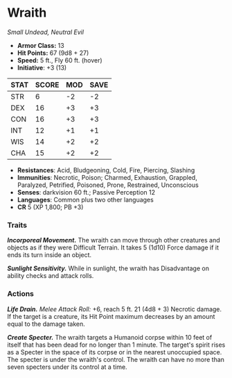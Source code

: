 # Wraith

*Small Undead, Neutral Evil*

- **Armor Class:** 13
- **Hit Points:** 67 (9d8 + 27)
- **Speed:** 5 ft., Fly 60 ft. (hover)
- **Initiative**: +3 (13)

|STAT|SCORE|MOD|SAVE|
| --- | --- | --- | ---- |
| STR | 6 | -2 | -2 |
| DEX | 16 | +3 | +3 |
| CON | 16 | +3 | +3 |
| INT | 12 | +1 | +1 |
| WIS | 14 | +2 | +2 |
| CHA | 15 | +2 | +2 |

- **Resistances**: Acid, Bludgeoning, Cold, Fire, Piercing, Slashing
- **Immunities**: Necrotic, Poison; Charmed, Exhaustion, Grappled, Paralyzed, Petrified, Poisoned, Prone, Restrained, Unconscious
- **Senses**: darkvision 60 ft.; Passive Perception 12
- **Languages**: Common plus two other languages
- **CR** 5 (XP 1,800; PB +3)

### Traits

***Incorporeal Movement.*** The wraith can move through other creatures and objects as if they were Difficult Terrain. It takes 5 (1d10) Force damage if it ends its turn inside an object.

***Sunlight Sensitivity.*** While in sunlight, the wraith has Disadvantage on ability checks and attack rolls.


### Actions

***Life Drain.*** *Melee Attack Roll:* +6, reach 5 ft. 21 (4d8 + 3) Necrotic damage. If the target is a creature, its Hit Point maximum decreases by an amount equal to the damage taken.

***Create Specter.*** The wraith targets a Humanoid corpse within 10 feet of itself that has been dead for no longer than 1 minute. The target's spirit rises as a Specter in the space of its corpse or in the nearest unoccupied space. The specter is under the wraith's control. The wraith can have no more than seven specters under its control at a time.
